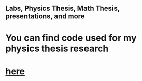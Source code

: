 ## Labs, Physics Thesis, Math Thesis, presentations, and more

# You can find code used for my physics thesis research 
# [here](https://github.com/hymno/code_projects/blob/master/ucsc_physics/LHEF.C)
